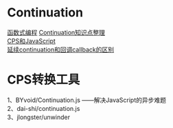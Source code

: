 # Continuation

[函数式编程](https://github.com/heyHuang/Continuation/issues/2)
[Continuation知识点整理](https://github.com/heyHuang/Continuation/issues/1)  
[CPS和JavaScript](https://github.com/heyHuang/Continuation/issues/3)  
[延续continuation和回调callback的区别](https://github.com/heyHuang/Continuation/issues/4) 


# CPS转换工具
1、BYvoid/Continuation.js  ——解决JavaScript的异步难题  
2、dai-shi/continuation.js  
3、jlongster/unwinder   

